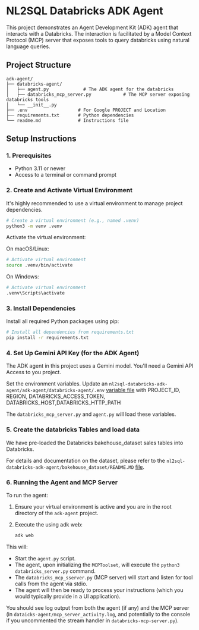 # NL2SQL Databricks ADK Agent

This project demonstrates an Agent Development Kit (ADK) agent that interacts with a Databricks. The interaction is facilitated by a Model Context Protocol (MCP) server that exposes tools to query databricks using natural language queries.

## Project Structure

```
adk-agent/
├── databricks-agent/
│   ├── agent.py             # The ADK agent for the databricks
│   ├── databricks_mcp_server.py            # The MCP server exposing databricks tools
│   └── __init__.py             
├── .env                   # For Google PROJECT and Location 
├── requirements.txt       # Python dependencies
└── readme.md              # Instructions file
```

## Setup Instructions

### 1. Prerequisites
- Python 3.11 or newer
- Access to a terminal or command prompt

### 2. Create and Activate Virtual Environment

It's highly recommended to use a virtual environment to manage project dependencies.

```bash
# Create a virtual environment (e.g., named .venv)
python3 -m venv .venv
```

Activate the virtual environment:

On macOS/Linux:
```bash
# Activate virtual environment
source .venv/bin/activate
```

On Windows:
```bash
# Activate virtual environment
.venv\Scripts\activate
```

### 3. Install Dependencies

Install all required Python packages using pip:

```bash
# Install all dependencies from requirements.txt
pip install -r requirements.txt
```

### 4. Set Up Gemini API Key (for the ADK Agent)

The ADK agent in this project uses a Gemini model. You'll need a Gemini API Access to you project.

Set the environment variables. Update an `nl2sql-databricks-adk-agent/adk-agent/databricks-agent/.env` [variable file](https://github.com/nkjaiswa2022/nl2sql-databricks-adk-agent/blob/main/adk-agent/databricks-agent/.env) with PROJECT_ID, REGION, DATABRICKS_ACCESS_TOKEN, DATABRICKS_HOST,DATABRICKS_HTTP_PATH

The `databricks_mcp_server.py` and `agent.py` will load these variables.

### 5. Create the databricks Tables and load data

We have pre-loaded the Databricks bakehouse_dataset sales tables into Databricks.

For details and documentation on the dataset, please refer to the `nl2sql-databricks-adk-agent/bakehouse_dataset/README.MD` [file](https://github.com/nkjaiswa2022/nl2sql-databricks-adk-agent/tree/main/bakehouse_dataset). 


### 6. Running the Agent and MCP Server


To run the agent:

1.  Ensure your virtual environment is active and you are in the root directory of the `adk-agent` project.
2.  Execute the using adk web:

    ```bash
    adk web
    ```

This will:
- Start the `agent.py` script.
- The agent, upon initializing the `MCPToolset`, will execute the `python3 databricks_server.py` command.
- The `databricks_mcp_sserver.py` (MCP server) will start and listen for tool calls from the agent via stdio.
- The agent will then be ready to process your instructions (which you would typically provide in a UI application).

You should see log output from both the agent (if any) and the MCP server (in `dataicks-agent/mcp_server_activity.log`, and potentially to the console if you uncommented the stream handler in `databricks-mcp-server.py`).
